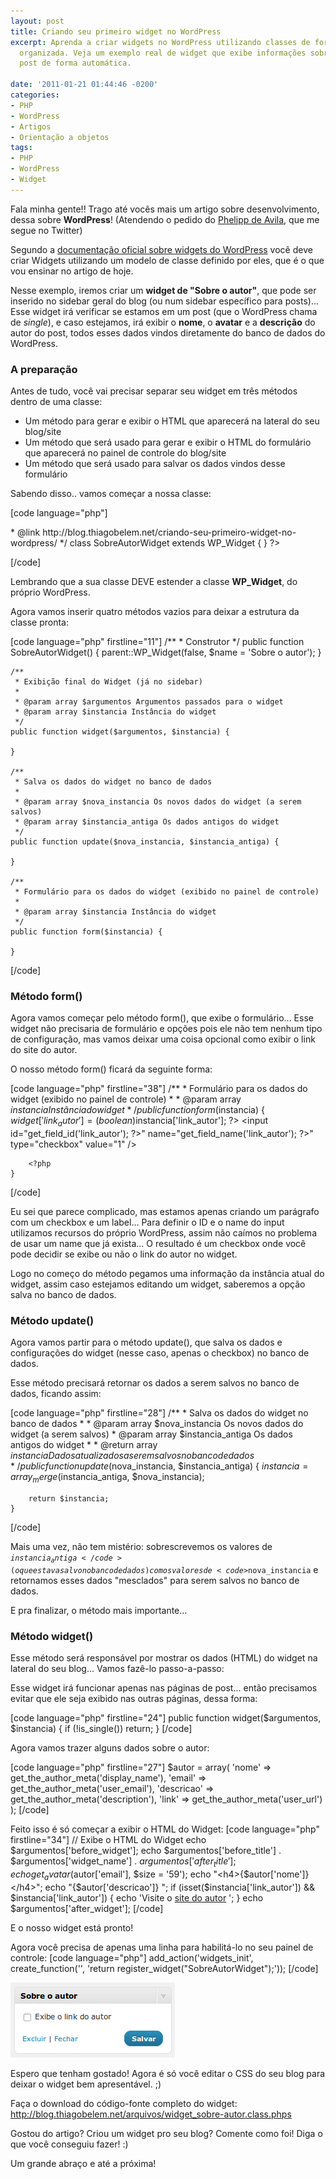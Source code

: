 ```yaml
---
layout: post
title: Criando seu primeiro widget no WordPress
excerpt: Aprenda a criar widgets no WordPress utilizando classes de forma fácil e
  organizada. Veja um exemplo real de widget que exibe informações sobre o autor do
  post de forma automática.

date: '2011-01-21 01:44:46 -0200'
categories:
- PHP
- WordPress
- Artigos
- Orientação a objetos
tags:
- PHP
- WordPress
- Widget
---
```

Fala minha gente!! Trago até vocês mais um artigo sobre desenvolvimento, dessa sobre <strong>WordPress</strong>! (Atendendo o pedido do <a href="https://twitter.com/PhelippdeAvila" target="_blank">Phelipp de Avila</a>, que me segue no Twitter)

Segundo a <a href="http://codex.wordpress.org/Widgets_API" target="_blank">documentação oficial sobre widgets do WordPress</a> você deve criar Widgets utilizando um modelo de classe definido por eles, que é o que vou ensinar no artigo de hoje.

Nesse exemplo, iremos criar um <strong>widget de "Sobre o autor"</strong>, que pode ser inserido no sidebar geral do blog (ou num sidebar específico para posts)... Esse widget irá verificar se estamos em um post (que o WordPress chama de <em>single</em>), e caso estejamos, irá exibir o <strong>nome</strong>, o <strong>avatar</strong> e a <strong>descrição</strong> do autor do post, todos esses dados vindos diretamente do banco de dados do WordPress.

<h3>A preparação</h3>
Antes de tudo, você vai precisar separar seu widget em três métodos dentro de uma classe:

<ul>
<li>Um método para gerar e exibir o HTML que aparecerá na lateral do seu blog/site</li>
<li>Um método que será usado para gerar e exibir o HTML do formulário que aparecerá no painel de controle do blog/site</li>
<li>Um método que será usado para salvar os dados vindos desse formulário</li>
</ul>
Sabendo disso.. vamos começar a nossa classe:


[code language="php"]
<?php

/**
 * Widget de Sobre o Autor
 *
 * @author Thiago Belem <contato@thiagobelem.net>
 * @link http://blog.thiagobelem.net/criando-seu-primeiro-widget-no-wordpress/
 */
class SobreAutorWidget extends WP_Widget {

}

?>
[/code]

Lembrando que a sua classe DEVE estender a classe <strong>WP_Widget</strong>, do próprio WordPress.

Agora vamos inserir quatro métodos vazios para deixar a estrutura da classe pronta:


[code language="php" firstline="11"]
	/**
	 * Construtor
	 */
	public function SobreAutorWidget() { parent::WP_Widget(false, $name = 'Sobre o autor'); }

	/**
	 * Exibição final do Widget (já no sidebar)
	 *
	 * @param array $argumentos Argumentos passados para o widget
	 * @param array $instancia Instância do widget
	 */
	public function widget($argumentos, $instancia) {

	}

	/**
	 * Salva os dados do widget no banco de dados
	 *
	 * @param array $nova_instancia Os novos dados do widget (a serem salvos)
	 * @param array $instancia_antiga Os dados antigos do widget
	 */
	public function update($nova_instancia, $instancia_antiga) {

	}

	/**
	 * Formulário para os dados do widget (exibido no painel de controle)
	 *
	 * @param array $instancia Instância do widget
	 */
	public function form($instancia) {

	}
[/code]

<h3>Método form()</h3>
Agora vamos começar pelo método form(), que exibe o formulário... Esse widget não precisaria de formulário e opções pois ele não tem nenhum tipo de configuração, mas vamos deixar uma coisa opcional como exibir o link do site do autor.

O nosso método form() ficará da seguinte forma:


[code language="php" firstline="38"]
	/**
	 * Formulário para os dados do widget (exibido no painel de controle)
	 *
	 * @param array $instancia Instância do widget
	 */
	public function form($instancia) {
		$widget['link_autor'] = (boolean)$instancia['link_autor'];
		?>
		<label for="<?php echo $this->get_field_id('link_autor'); ?>"><input id="<?php echo $this->get_field_id('link_autor'); ?>" name="<?php echo $this->get_field_name('link_autor'); ?>" type="checkbox" value="1" <?php if ($widget['link_autor']) echo 'checked="checked"'; ?> /> <?php _e('Exibe o link do autor'); ?></label>

		<?php
	}
[/code]

Eu sei que parece complicado, mas estamos apenas criando um parágrafo com um checkbox e um label... Para definir o ID e o name do input utilizamos recursos do próprio WordPress, assim não caímos no problema de usar um name que já exista... O resultado é um checkbox onde você pode decidir se exibe ou não o link do autor no widget.

Logo no começo do método pegamos uma informação da instância atual do widget, assim caso estejamos editando um widget, saberemos a opção salva no banco de dados.

<h3>Método update()</h3>
Agora vamos partir para o método update(), que salva os dados e configurações do widget (nesse caso, apenas o checkbox) no banco de dados.

Esse método precisará retornar os dados a serem salvos no banco de dados, ficando assim:


[code language="php" firstline="28"]
	/**
	 * Salva os dados do widget no banco de dados
	 *
	 * @param array $nova_instancia Os novos dados do widget (a serem salvos)
	 * @param array $instancia_antiga Os dados antigos do widget
	 *
	 * @return array $instancia Dados atualizados a serem salvos no banco de dados
	 */
	public function update($nova_instancia, $instancia_antiga) {
		$instancia = array_merge($instancia_antiga, $nova_instancia);

		return $instancia;
	}
[/code]

Mais uma vez, não tem mistério: sobrescrevemos os valores de <code>$instancia_antiga</code> (o que estava salvo no banco de dados) com os valores de <code>$nova_instancia</code> e retornamos esses dados "mesclados" para serem salvos no banco de dados.

E pra finalizar, o método mais importante...

<h3>Método widget()</h3>
Esse método será responsável por mostrar os dados (HTML) do widget na lateral do seu blog... Vamos fazê-lo passo-a-passo:

Esse widget irá funcionar apenas nas páginas de post... então precisamos evitar que ele seja exibido nas outras páginas, dessa forma:


[code language="php" firstline="24"]
	public function widget($argumentos, $instancia) {
		if (!is_single()) return;
	}
[/code]

Agora vamos trazer alguns dados sobre o autor:


[code language="php" firstline="27"]
		$autor = array(
			'nome' => get_the_author_meta('display_name'),
			'email' => get_the_author_meta('user_email'),
			'descricao' => get_the_author_meta('description'),
			'link' => get_the_author_meta('user_url')
		);
[/code]

Feito isso é só começar a exibir o HTML do Widget:
[code language="php" firstline="34"]
		// Exibe o HTML do Widget
		echo $argumentos['before_widget'];
		echo $argumentos['before_title'] . $argumentos['widget_name'] . $argumentos['after_title'];
		echo get_avatar($autor['email'], $size = '59');
		echo "<h4>{$autor['nome']}</h4>";
		echo "{$autor['descricao']}
";
		if (isset($instancia['link_autor']) && $instancia['link_autor']) {
			echo 'Visite o <a href="'. $autor['link'] .'" title="'. $autor['nome'] .'" rel="nofollow" target="_blank">site do autor</a>
';
		}
		echo $argumentos['after_widget'];
[/code]

E o nosso widget está pronto!

Agora você precisa de apenas uma linha para habilitá-lo no seu painel de controle:
[code language="php"]
add_action('widgets_init', create_function('', 'return register_widget("SobreAutorWidget");'));
[/code]

<img src="/assets/uploads/2011/01/1295580557334.png" alt="" title="Widget sobre o autor" width="263" height="120" class="size-full wp-image-1389" />

Espero que tenham gostado! Agora é só você editar o CSS do seu blog para deixar o widget bem apresentável. ;)

Faça o download do código-fonte completo do widget: <a href="/arquivos/widget_sobre-autor.class.phps" title="Widget - Sobre o autor (código fonte)" target="_blank">http://blog.thiagobelem.net/arquivos/widget_sobre-autor.class.phps</a>

Gostou do artigo? Criou um widget pro seu blog? Comente como foi! Diga o que você conseguiu fazer! :)

Um grande abraço e até a próxima!

